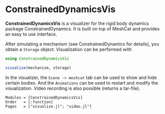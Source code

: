 # ConstrainedDynamicsVis

**ConstrainedDynamicsVis** is a visualizer for the rigid body dynamics package ConstrainedDynamics. It is built on top of MeshCat and provides an easy to use interface.

After simulating a mechanism (see ConstrainedDynamics for details), you obtain a `Storage` object. Visualization can be performed with

```julia
using ConstrainedDynamicsVis

visualize(mechanism, storage)
```

In the visualizer, the `Scene -> meshcat` tab can be used to show and hide certain bodies. And the `Animations` can be used to restart and modify the visualization. Video recording is also possible (returns a tar-file).

```@autodocs
Modules = [ConstrainedDynamicsVis]
Order   = [:function]
Pages   = ["visualize.jl"; "video.jl"]
```
